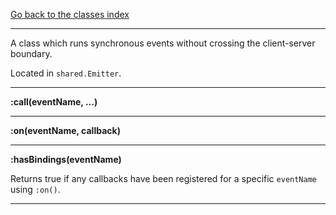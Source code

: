 [Go back to the classes index](index.md)

---

A class which runs synchronous events without crossing the client-server boundary.

Located in `shared.Emitter`.

---

**:call(eventName, ...)**

---

**:on(eventName, callback)**

---

**:hasBindings(eventName)**

Returns true if any callbacks have been registered for a specific `eventName` using `:on()`.

---